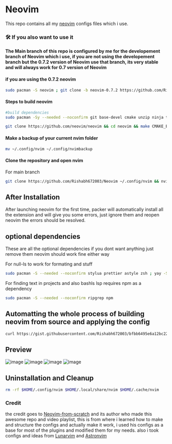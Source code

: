 # Neovim

This repo contains all my [neovim](https://github,com/neovim/neovim) configs files which i use.

### 🛠️ If you also want to use it

#### The Main branch of this repo is configured by me for the developement branch of Neovim which i use, if you are not using the developement branch but the 0.7.2 version of Neovim use that branch, its very stable and will always work for 0.7 version of Neovim

#### if you are using the 0.7.2 neovim

```bash
sudo pacman -S neovim ; git clone -b neovim-0.7.2 https://github.com/Rishabh672003/Neovim ~/.config/nvim && nvim
```

#### Steps to build neovim

```bash
#build dependencies
sudo pacman -Sy --needed --noconfirm git base-devel cmake unzip ninja tree-sitter curl
```

```bash
git clone https://github.com/neovim/neovim && cd neovim && make CMAKE_BUILD_TYPE=RelWithDebInfo && sudo make install
```

#### Make a backup of your current nvim folder

```bash
mv ~/.config/nvim ~/.config/nvimbackup
```

#### Clone the repository and open nvim

For main branch

```bash
git clone https://github.com/Rishabh672003/Neovim ~/.config/nvim && nvim
```

## After Installation

After launching neovim for the first time, packer will automatically install all the extension and will give you some errors, just ignore them and reopen neovim the errors should be resolved.

## optional dependencies

These are all the optional dependencies if you dont want anything just remove them neovim should work fine either way

For null-ls to work for formating and stuff

```bash
sudo pacman -S --needed --noconfirm stylua prettier astyle zsh ; yay -S beautysh shellcheck-bin
```

For finding text in projects and also bashls lsp requires npm as a dependency

```bash
sudo pacman -S --needed --noconfirm ripgrep npm
```

## Automatting the whole process of building neovim from source and applying the config

```bash
curl https://gist.githubusercontent.com/Rishabh672003/bfbb6495e6a12bc22e94a112a15e3549/raw/5ca7165da2434af9531b36c956555056eae9b7c6/build%2520and%2520apply%2520neovim-config.sh >> $HOME/build-and-apply-neovim.sh && sudo chmod +x $HOME/build-and-apply-neovim.sh && $HOME/build-and-apply-neovim.sh
```

## Preview

![image](https://user-images.githubusercontent.com/53911515/180160349-bdd9d9ec-5485-4ca2-89b1-8d2af5dd6311.png)
![image](https://user-images.githubusercontent.com/53911515/179547660-33be75ce-81ae-4a5f-bc5d-0de3b6e7d3c6.png)
![image](https://user-images.githubusercontent.com/53911515/179548270-33d15215-28b7-46ac-bf9a-62f20b32ba21.png)
![image](https://user-images.githubusercontent.com/53911515/179548015-4e6473a8-f9a3-42c0-8018-044190dd3292.png)

## Uninstallation and Cleanup

```bash
rm -rf $HOME/.config/nvim $HOME/.local/share/nvim $HOME/.cache/nvim
```

### Credit

the credit goes to [Neovim-from-scratch](https://github.com/LunarVim/Neovim-from-scratch) and its author who made this awesome repo and video playlist, this is from where i learned how to make and structure the configs and actually make it work, i used his configs as a base for most of the plugins and modified them for my needs.
also i took configs and ideas from [Lunarvim](https://github.com/LunarVim/LunarVim) and [Astronvim](https://github.com/AstroNvim/AstroNvim)
